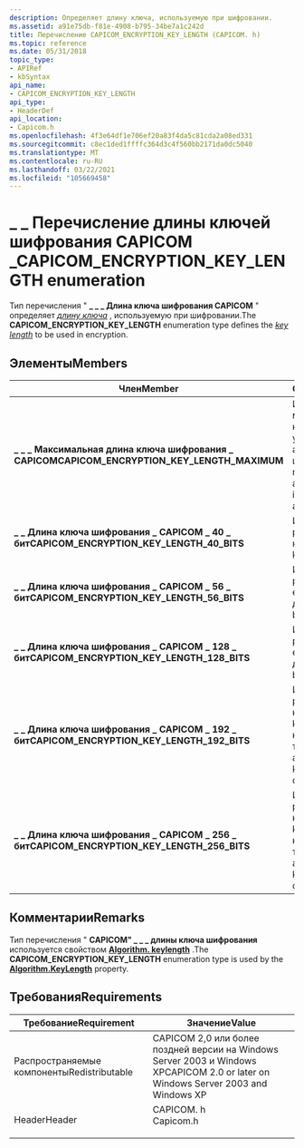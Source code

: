 ```yaml
---
description: Определяет длину ключа, используемую при шифровании.
ms.assetid: a91e75db-f81e-4908-b795-34be7a1c242d
title: Перечисление CAPICOM_ENCRYPTION_KEY_LENGTH (CAPICOM. h)
ms.topic: reference
ms.date: 05/31/2018
topic_type:
- APIRef
- kbSyntax
api_name:
- CAPICOM_ENCRYPTION_KEY_LENGTH
api_type:
- HeaderDef
api_location:
- Capicom.h
ms.openlocfilehash: 4f3e64df1e706ef20a83f4da5c81cda2a08ed331
ms.sourcegitcommit: c8ec1ded1ffffc364d3c4f560bb2171da0dc5040
ms.translationtype: MT
ms.contentlocale: ru-RU
ms.lasthandoff: 03/22/2021
ms.locfileid: "105669458"
---
```

# <a name="capicom_encryption_key_length-enumeration"></a><span data-ttu-id="dcf4b-103">\_ \_ Перечисление длины ключей шифрования CAPICOM \_</span><span class="sxs-lookup"><span data-stu-id="dcf4b-103">CAPICOM\_ENCRYPTION\_KEY\_LENGTH enumeration</span></span>

<span data-ttu-id="dcf4b-104">Тип перечисления " **\_ \_ \_ Длина ключа шифрования CAPICOM** " определяет [*длину ключа*](../secgloss/k-gly.md) , используемую при шифровании.</span><span class="sxs-lookup"><span data-stu-id="dcf4b-104">The **CAPICOM\_ENCRYPTION\_KEY\_LENGTH** enumeration type defines the [*key length*](../secgloss/k-gly.md) to be used in encryption.</span></span>

## <a name="members"></a><span data-ttu-id="dcf4b-105">Элементы</span><span class="sxs-lookup"><span data-stu-id="dcf4b-105">Members</span></span>



| <span data-ttu-id="dcf4b-106">Член</span><span class="sxs-lookup"><span data-stu-id="dcf4b-106">Member</span></span>                                          | <span data-ttu-id="dcf4b-107">Описание</span><span class="sxs-lookup"><span data-stu-id="dcf4b-107">Description</span></span>                                                                               | <span data-ttu-id="dcf4b-108">Значение</span><span class="sxs-lookup"><span data-stu-id="dcf4b-108">Value</span></span>     |
|-------------------------------------------------|-------------------------------------------------------------------------------------------|-----------|
| <span data-ttu-id="dcf4b-109">**\_ \_ \_ Максимальная длина ключа шифрования \_ CAPICOM**</span><span class="sxs-lookup"><span data-stu-id="dcf4b-109">**CAPICOM\_ENCRYPTION\_KEY\_LENGTH\_MAXIMUM**</span></span>   | <span data-ttu-id="dcf4b-110">Использует максимальную длину ключа, доступную в указанном алгоритме шифрования.</span><span class="sxs-lookup"><span data-stu-id="dcf4b-110">Uses the maximum key length available with the indicated encryption algorithm.</span></span><br/> | <span data-ttu-id="dcf4b-111">0</span><span class="sxs-lookup"><span data-stu-id="dcf4b-111">0</span></span>         |
| <span data-ttu-id="dcf4b-112">**\_ \_ Длина ключа шифрования \_ CAPICOM \_ 40 \_ бит**</span><span class="sxs-lookup"><span data-stu-id="dcf4b-112">**CAPICOM\_ENCRYPTION\_KEY\_LENGTH\_40\_BITS**</span></span>  | <span data-ttu-id="dcf4b-113">Использует 40-разрядные ключи.</span><span class="sxs-lookup"><span data-stu-id="dcf4b-113">Uses 40-bit keys.</span></span><br/>                                                              | <span data-ttu-id="dcf4b-114">1</span><span class="sxs-lookup"><span data-stu-id="dcf4b-114">1</span></span>         |
| <span data-ttu-id="dcf4b-115">**\_ \_ Длина ключа шифрования \_ CAPICOM \_ 56 \_ бит**</span><span class="sxs-lookup"><span data-stu-id="dcf4b-115">**CAPICOM\_ENCRYPTION\_KEY\_LENGTH\_56\_BITS**</span></span>  | <span data-ttu-id="dcf4b-116">Использует 56-разрядные ключи, если они доступны.</span><span class="sxs-lookup"><span data-stu-id="dcf4b-116">Uses 56-bit keys if available.</span></span><br/>                                                 | <span data-ttu-id="dcf4b-117">2</span><span class="sxs-lookup"><span data-stu-id="dcf4b-117">2</span></span>         |
| <span data-ttu-id="dcf4b-118">**\_ \_ Длина ключа шифрования \_ CAPICOM \_ 128 \_ бит**</span><span class="sxs-lookup"><span data-stu-id="dcf4b-118">**CAPICOM\_ENCRYPTION\_KEY\_LENGTH\_128\_BITS**</span></span> | <span data-ttu-id="dcf4b-119">Использует 128-разрядные ключи, если они доступны.</span><span class="sxs-lookup"><span data-stu-id="dcf4b-119">Uses 128-bit keys if available.</span></span><br/>                                                | <span data-ttu-id="dcf4b-120">3</span><span class="sxs-lookup"><span data-stu-id="dcf4b-120">3</span></span>         |
| <span data-ttu-id="dcf4b-121">**\_ \_ Длина ключа шифрования \_ CAPICOM \_ 192 \_ бит**</span><span class="sxs-lookup"><span data-stu-id="dcf4b-121">**CAPICOM\_ENCRYPTION\_KEY\_LENGTH\_192\_BITS**</span></span> | <span data-ttu-id="dcf4b-122">Использует 192-разрядные ключи.</span><span class="sxs-lookup"><span data-stu-id="dcf4b-122">Uses 192-bit keys.</span></span> <span data-ttu-id="dcf4b-123">Эта длина ключа доступна только для алгоритма AES.</span><span class="sxs-lookup"><span data-stu-id="dcf4b-123">This key length is available only for AES.</span></span><br/>                  | <span data-ttu-id="dcf4b-124">4//v 2.0</span><span class="sxs-lookup"><span data-stu-id="dcf4b-124">4 // v2.0</span></span> |
| <span data-ttu-id="dcf4b-125">**\_ \_ Длина ключа шифрования \_ CAPICOM \_ 256 \_ бит**</span><span class="sxs-lookup"><span data-stu-id="dcf4b-125">**CAPICOM\_ENCRYPTION\_KEY\_LENGTH\_256\_BITS**</span></span> | <span data-ttu-id="dcf4b-126">Использует 256-разрядные ключи.</span><span class="sxs-lookup"><span data-stu-id="dcf4b-126">Uses 256-bit keys.</span></span> <span data-ttu-id="dcf4b-127">Эта длина ключа доступна только для алгоритма AES.</span><span class="sxs-lookup"><span data-stu-id="dcf4b-127">This key length is available only for AES.</span></span><br/>                  | <span data-ttu-id="dcf4b-128">5//v 2.0</span><span class="sxs-lookup"><span data-stu-id="dcf4b-128">5 // v2.0</span></span> |



## <a name="remarks"></a><span data-ttu-id="dcf4b-129">Комментарии</span><span class="sxs-lookup"><span data-stu-id="dcf4b-129">Remarks</span></span>

<span data-ttu-id="dcf4b-130">Тип перечисления " **CAPICOM" \_ \_ \_ длины ключа шифрования** используется свойством [**Algorithm. keylength**](algorithm-keylength.md) .</span><span class="sxs-lookup"><span data-stu-id="dcf4b-130">The **CAPICOM\_ENCRYPTION\_KEY\_LENGTH** enumeration type is used by the [**Algorithm.KeyLength**](algorithm-keylength.md) property.</span></span>

## <a name="requirements"></a><span data-ttu-id="dcf4b-131">Требования</span><span class="sxs-lookup"><span data-stu-id="dcf4b-131">Requirements</span></span>



| <span data-ttu-id="dcf4b-132">Требование</span><span class="sxs-lookup"><span data-stu-id="dcf4b-132">Requirement</span></span> | <span data-ttu-id="dcf4b-133">Значение</span><span class="sxs-lookup"><span data-stu-id="dcf4b-133">Value</span></span> |
|----------------------------|--------------------------------------------------------------------------------------|
| <span data-ttu-id="dcf4b-134">Распространяемые компоненты</span><span class="sxs-lookup"><span data-stu-id="dcf4b-134">Redistributable</span></span><br/> | <span data-ttu-id="dcf4b-135">CAPICOM 2,0 или более поздней версии на Windows Server 2003 и Windows XP</span><span class="sxs-lookup"><span data-stu-id="dcf4b-135">CAPICOM 2.0 or later on Windows Server 2003 and Windows XP</span></span><br/>                |
| <span data-ttu-id="dcf4b-136">Header</span><span class="sxs-lookup"><span data-stu-id="dcf4b-136">Header</span></span><br/>          | <dl> <span data-ttu-id="dcf4b-137"><dt>CAPICOM. h</dt></span><span class="sxs-lookup"><span data-stu-id="dcf4b-137"><dt>Capicom.h</dt></span></span> </dl> |



 

 
